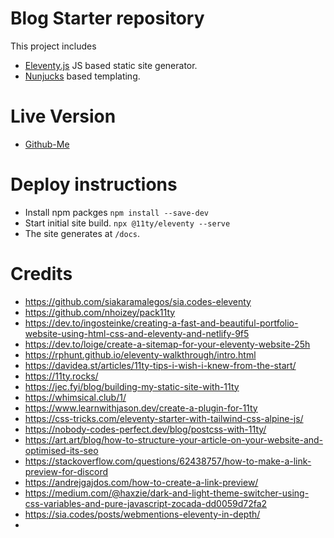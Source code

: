 # Blog Starter repository

This project includes

- [Eleventy.js](https://github.com/11ty/eleventy/) JS based static site generator.
- [Nunjucks](https://mozilla.github.io/nunjucks/templating.html) based templating.

# Live Version

- [Github-Me](https://jaydeepgo.github.io/)

# Deploy instructions

- Install npm packges
  `npm install --save-dev`
- Start initial site build.
  `npx @11ty/eleventy --serve`
- The site generates at `/docs`.

# Credits

- https://github.com/siakaramalegos/sia.codes-eleventy
- https://github.com/nhoizey/pack11ty
- https://dev.to/ingosteinke/creating-a-fast-and-beautiful-portfolio-website-using-html-css-and-eleventy-and-netlify-9f5
- https://dev.to/loige/create-a-sitemap-for-your-eleventy-website-25h
- https://rphunt.github.io/eleventy-walkthrough/intro.html
- https://davidea.st/articles/11ty-tips-i-wish-i-knew-from-the-start/
- https://11ty.rocks/
- https://jec.fyi/blog/building-my-static-site-with-11ty
- https://whimsical.club/1/
- https://www.learnwithjason.dev/create-a-plugin-for-11ty
- https://css-tricks.com/eleventy-starter-with-tailwind-css-alpine-js/
- https://nobody-codes-perfect.dev/blog/postcss-with-11ty/
- https://art.art/blog/how-to-structure-your-article-on-your-website-and-optimised-its-seo
- https://stackoverflow.com/questions/62438757/how-to-make-a-link-preview-for-discord
- https://andrejgajdos.com/how-to-create-a-link-preview/
- https://medium.com/@haxzie/dark-and-light-theme-switcher-using-css-variables-and-pure-javascript-zocada-dd0059d72fa2
- https://sia.codes/posts/webmentions-eleventy-in-depth/
-